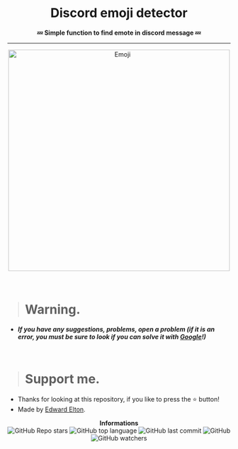 <h1 align="center">Discord emoji detector</h1>

<p align='center'>
    <b>💤 Simple function to find emote in discord message 💤</b>
</p>

----

<p align="center">
    <img src="https://s.abcnews.com/images/US/emoji-1-abc-221220_1671573538915_hpEmbed_1x1_992.jpg" alt="Emoji" width="500px"/>
</p>

<br/>

> # Warning.

* ***If you have any suggestions, problems, open a problem (if it is an error, you must be sure to look if you can solve it with [Google](https://giybf.com)!)***  
  
<br/>

> # Support me.

* Thanks for looking at this repository, if you like to press the ⭐ button!
* Made by [Edward Elton](https://github.com/edwardelton).

<p align="center">
    <b>Informations</b><br>
    <img alt="GitHub Repo stars" src="https://img.shields.io/github/stars/edwardelton/DiscordEmojiDetector?color=7143de">
    <img alt="GitHub top language" src="https://img.shields.io/github/languages/top/edwardelton/DiscordEmojiDetector?color=7143de">
    <img alt="GitHub last commit" src="https://img.shields.io/github/last-commit/edwardelton/DiscordEmojiDetector?color=7143de">
    <img alt="GitHub" src="https://img.shields.io/github/license/edwardelton/DiscordEmojiDetector?color=7143de">
    <img alt="GitHub watchers" src="https://img.shields.io/github/watchers/edwardelton/DiscordEmojiDetector?color=7143de">
</p>
